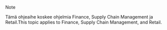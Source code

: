> [!NOTE]
> <span data-ttu-id="34a2a-101">Tämä ohjeaihe koskee ohjelmia Finance, Supply Chain Management ja Retail.</span><span class="sxs-lookup"><span data-stu-id="34a2a-101">This topic applies to Finance, Supply Chain Management, and Retail.</span></span> 
